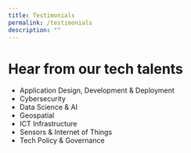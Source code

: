 ```yaml
---
title: Testimonials
permalink: /testimonials
description: ""
---
```

# Hear from our tech talents

* Application Design, Development & Deployment
* Cybersecurity
* Data Science & AI
* Geospatial
* ICT Infrastructure
* Sensors & Internet of Things
* Tech Policy & Governance